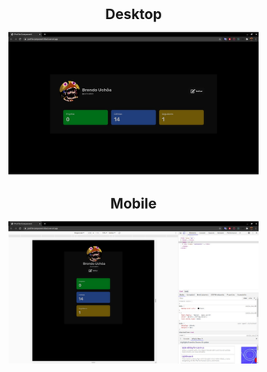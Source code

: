 <br />
<p align="center">
    <h1 align="center">
        Desktop
    </h1>
    <img src="/img/webversion2.jpeg" alt="Desktop print" width="1000">
    <h1 align="center">
        Mobile
    </h1>
    <img src="/img/mobileversion2.jpeg" alt="Mobile print" width="1000">
</p>